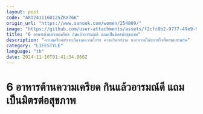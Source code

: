 ```yaml
---
layout: post
code: "ART2411160125ZKX76K"
origin_url: "https://www.sanook.com/women/254809/"
image: "https://github.com/user-attachments/assets/f2cfc0b2-9777-49e9-97ea-0539021039fd"
title: "6 อาหารต้านความเครียด กินแล้วอารมณ์ดี แถมเป็นมิตรต่อสุขภาพ"
description: "ความเครียดมักจะเกิดจากความโกรธ ความวิตกกังวล และความไม่สบายใจที่ผสมผสานกัน"
category: "LIFESTYLE"
language: "th"
date: 2024-11-16T01:41:34.966Z
---
```


# 6 อาหารต้านความเครียด กินแล้วอารมณ์ดี แถมเป็นมิตรต่อสุขภาพ